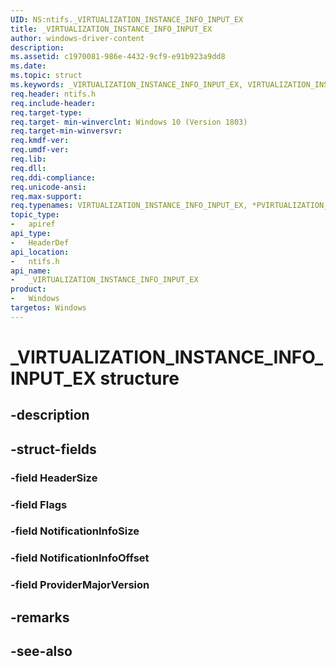 ```yaml
---
UID: NS:ntifs._VIRTUALIZATION_INSTANCE_INFO_INPUT_EX
title: _VIRTUALIZATION_INSTANCE_INFO_INPUT_EX
author: windows-driver-content
description: 
ms.assetid: c1970081-986e-4432-9cf9-e91b923a9dd8
ms.date: 
ms.topic: struct
ms.keywords: _VIRTUALIZATION_INSTANCE_INFO_INPUT_EX, VIRTUALIZATION_INSTANCE_INFO_INPUT_EX, *PVIRTUALIZATION_INSTANCE_INFO_INPUT_EX, 
req.header: ntifs.h
req.include-header:
req.target-type:
req.target- min-winverclnt: Windows 10 (Version 1803)
req.target-min-winversvr:
req.kmdf-ver:
req.umdf-ver:
req.lib:
req.dll:
req.ddi-compliance:
req.unicode-ansi:
req.max-support:
req.typenames: VIRTUALIZATION_INSTANCE_INFO_INPUT_EX, *PVIRTUALIZATION_INSTANCE_INFO_INPUT_EX
topic_type: 
-	apiref
api_type: 
-	HeaderDef
api_location: 
-	ntifs.h
api_name: 
-	_VIRTUALIZATION_INSTANCE_INFO_INPUT_EX
product:
-	Windows
targetos: Windows
---
```


# _VIRTUALIZATION_INSTANCE_INFO_INPUT_EX structure

## -description


## -struct-fields

### -field HeaderSize
 
### -field Flags
 
### -field NotificationInfoSize
 
### -field NotificationInfoOffset
 
### -field ProviderMajorVersion
 

## -remarks

## -see-also

